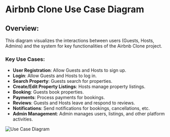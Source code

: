 # Airbnb Clone Use Case Diagram

## Overview:
This diagram visualizes the interactions between users (Guests, Hosts, Admins) and the system for key functionalities of the Airbnb Clone project.

### Key Use Cases:
- **User Registration**: Allow Guests and Hosts to sign up.
- **Login**: Allow Guests and Hosts to log in.
- **Search Property**: Guests search for properties.
- **Create/Edit Property Listings**: Hosts manage property listings.
- **Booking**: Guests book properties.
- **Payments**: Process payments for bookings.
- **Reviews**: Guests and Hosts leave and respond to reviews.
- **Notifications**: Send notifications for bookings, cancellations, etc.
- **Admin Management**: Admin manages users, listings, and other platform activities.

![Use Case Diagram](./airbnb_clone_use_case_diagram.png)
